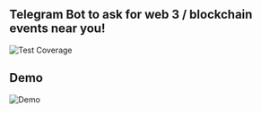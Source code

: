 ## Telegram Bot to ask for web 3 / blockchain events near you!

![Test Coverage](/tbot/test-cover.png)

## Demo

![Demo](/tbot/demo.gif)